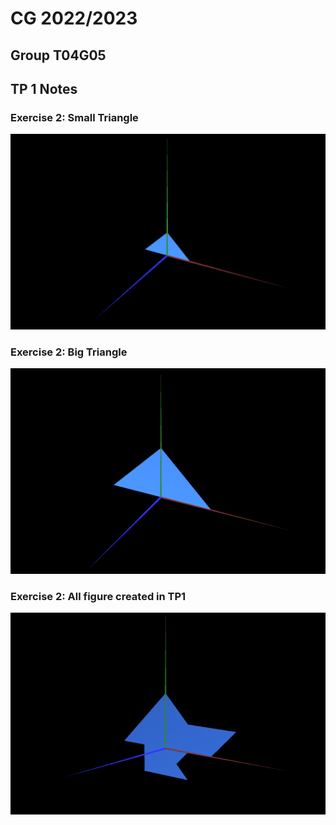 # CG 2022/2023

## Group T04G05

## TP 1 Notes

### Exercise 2: Small Triangle
![Screenshot 1](screenshots/cg-t04g05-tp1-1.png)

### Exercise 2: Big Triangle
![Screenshot 2](screenshots/cg-t04g05-tp1-2.png)

### Exercise 2: All figure created in TP1
![Screenshot 3](screenshots/CG-t04g05-tp1-3.png)
